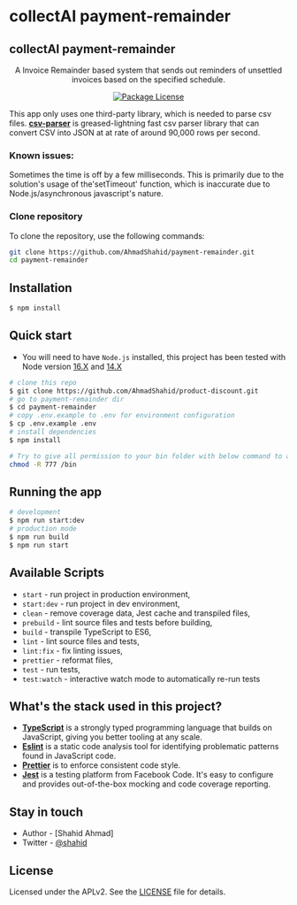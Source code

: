 # collectAI payment-remainder

<p align="center">
  <h2>collectAI payment-remainder</h2>
</p>

<p align="center">A Invoice Remainder based system that sends out reminders of unsettled invoices based on the specified schedule.</p>
    <p align="center">
    <a href="https://www.npmjs.com/~nestjscore" target="_blank"><img src="https://img.shields.io/npm/l/@nestjs/core.svg" alt="Package License" /></a>
</p>

This app only uses one third-party library, which is needed to parse csv files.
**[csv-parser](https://github.com/mafintosh/csv-parser)** is greased-lightning fast csv parser library that can convert CSV into JSON at at rate of around 90,000 rows per second.

### Known issues:

Sometimes the time is off by a few milliseconds. This is primarily due to the solution's usage of the'setTimeout' function, which is inaccurate due to Node.js/asynchronous javascript's nature.

### Clone repository

To clone the repository, use the following commands:

```bash
git clone https://github.com/AhmadShahid/payment-remainder.git
cd payment-remainder
```

## Installation

```bash
$ npm install
```

## Quick start

-   You will need to have `Node.js` installed, this project has been tested with Node version [16.X](https://nodejs.org/en/blog/release/v12.22.1/) and [14.X](https://nodejs.org/en/blog/release/v14.17.5/)

```bash
# clone this repo
$ git clone https://github.com/AhmadShahid/product-discount.git
# go to payment-remainder dir
$ cd payment-remainder
# copy .env.example to .env for environment configuration
$ cp .env.example .env
# install dependencies
$ npm install

# Try to give all permission to your bin folder with below command to avoid EAccess issue on both linux and MacBook Platforms
chmod -R 777 /bin
```

## Running the app

```bash
# development
$ npm run start:dev
# production mode
$ npm run build
$ npm run start
```

## Available Scripts

-   `start` - run project in production environment,
-   `start:dev` - run project in dev environment,
-   `clean` - remove coverage data, Jest cache and transpiled files,
-   `prebuild` - lint source files and tests before building,
-   `build` - transpile TypeScript to ES6,
-   `lint` - lint source files and tests,
-   `lint:fix` - fix linting issues,
-   `prettier` - reformat files,
-   `test` - run tests,
-   `test:watch` - interactive watch mode to automatically re-run tests

## What's the stack used in this project?

-   **[TypeScript](https://www.typescriptlang.org/)** is a strongly typed programming language that builds on JavaScript, giving you better tooling at any scale.
-   **[Eslint](https://eslint.org/)** is a static code analysis tool for identifying problematic patterns found in JavaScript code.
-   **[Prettier](https://prettier.io/)** is to enforce consistent code style.
-   **[Jest](https://facebook.github.io/jest/)** is a testing platform from Facebook Code. It's easy to configure and provides out-of-the-box mocking and code coverage reporting.

## Stay in touch

-   Author - [Shahid Ahmad]
-   Twitter - [@shahid](https://twitter.com/shahida09454170)

## License

Licensed under the APLv2. See the [LICENSE](https://github.com/AhmadShahid/payment-remainder/blob/main/LICENSE) file for details.
